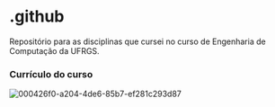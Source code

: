 # .github
Repositório para as disciplinas que cursei no curso de Engenharia de Computação da UFRGS.

### Currículo do curso
![000426f0-a204-4de6-85b7-ef281c293d87](https://github.com/user-attachments/assets/176ade0c-7bc2-414a-abde-c7f48c8d00e3)

